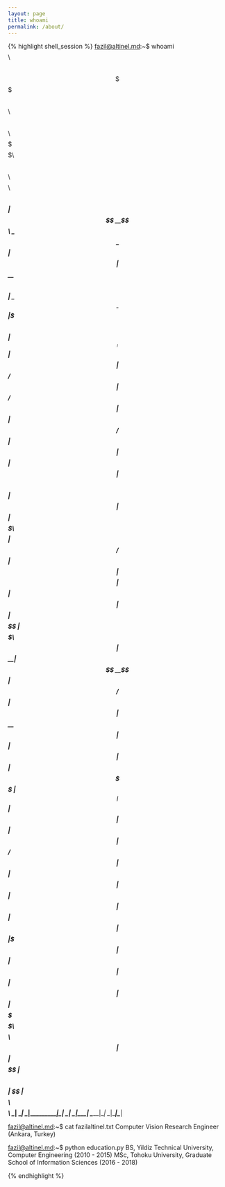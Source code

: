 ```yaml
---
layout: page
title: whoami
permalink: /about/
---
```


{% highlight shell_session %} fazil@altinel.md:~$ whoami
$$$$$$$$\  $$$$$$\  $$$$$$$$\$$$$$$\ $$\              $$$$$$\  $$\   $$$$$$$$\$$$$$$\ $$\   $$\ $$$$$$$$\ $$\       
$$  _____|$$  __$$\ \____$$  \_$$  _|$$ |            $$  __$$\ $$ |  \__$$  __\_$$  _|$$$\  $$ |$$  _____|$$ |      
$$ |      $$ /  $$ |    $$  /  $$ |  $$ |            $$ /  $$ |$$ |     $$ |    $$ |  $$$$\ $$ |$$ |      $$ |      
$$$$$\    $$$$$$$$ |   $$  /   $$ |  $$ |            $$$$$$$$ |$$ |     $$ |    $$ |  $$ $$\$$ |$$$$$\    $$ |      
$$  __|   $$  __$$ |  $$  /    $$ |  $$ |            $$  __$$ |$$ |     $$ |    $$ |  $$ \$$$$ |$$  __|   $$ |      
$$ |      $$ |  $$ | $$  /     $$ |  $$ |            $$ |  $$ |$$ |     $$ |    $$ |  $$ |\$$$ |$$ |      $$ |      
$$ |      $$ |  $$ |$$$$$$$$\$$$$$$\ $$$$$$$$\       $$ |  $$ |$$$$$$$$\$$ |  $$$$$$\ $$ | \$$ |$$$$$$$$\ $$$$$$$$\ 
\__|      \__|  \__|\________\______|\________|      \__|  \__|\________\__|  \______|\__|  \__|\________|\________|

fazil@altinel.md:~$ cat fazilaltinel.txt
Computer Vision Research Engineer
(Ankara, Turkey)

fazil@altinel.md:~$ python education.py
BS, Yildiz Technical University, Computer Engineering (2010 - 2015)
MSc, Tohoku University, Graduate School of Information Sciences (2016 - 2018)

{% endhighlight %}
